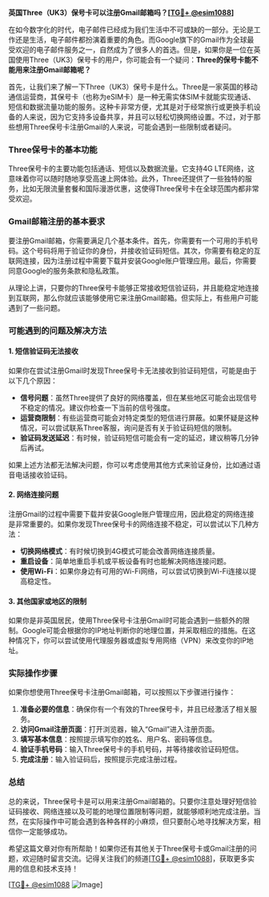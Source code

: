 **英国Three（UK3）保号卡可以注册Gmail邮箱吗？[[TG💪+ @esim1088](https://t.me/s/esim1088)]**

在如今数字化的时代，电子邮件已经成为我们生活中不可或缺的一部分。无论是工作还是生活，电子邮件都扮演着重要的角色。而Google旗下的Gmail作为全球最受欢迎的电子邮件服务之一，自然成为了很多人的首选。但是，如果你是一位在英国使用Three（UK3）保号卡的用户，你可能会有一个疑问：**Three的保号卡能不能用来注册Gmail邮箱呢？**

首先，让我们来了解一下Three（UK3）保号卡是什么。Three是一家英国的移动通信运营商，其保号卡（也称为eSIM卡）是一种无需实体SIM卡就能实现通话、短信和数据流量功能的服务。这种卡非常方便，尤其是对于经常旅行或更换手机设备的人来说，因为它支持多设备共享，并且可以轻松切换网络设置。不过，对于那些想用Three保号卡注册Gmail的人来说，可能会遇到一些限制或者疑问。

### Three保号卡的基本功能

Three保号卡的主要功能包括通话、短信以及数据流量。它支持4G LTE网络，这意味着你可以随时随地享受高速上网体验。此外，Three还提供了一些独特的服务，比如无限流量套餐和国际漫游优惠，这使得Three保号卡在全球范围内都非常受欢迎。

### Gmail邮箱注册的基本要求

要注册Gmail邮箱，你需要满足几个基本条件。首先，你需要有一个可用的手机号码。这个号码将用于验证你的身份，并接收验证码短信。其次，你需要有稳定的互联网连接，因为注册过程中需要下载并安装Google账户管理应用。最后，你需要同意Google的服务条款和隐私政策。

从理论上讲，只要你的Three保号卡能够正常接收短信验证码，并且能稳定地连接到互联网，那么你就应该能够使用它来注册Gmail邮箱。但实际上，有些用户可能遇到了一些问题。

### 可能遇到的问题及解决方法

#### 1. **短信验证码无法接收**
   如果你在尝试注册Gmail时发现Three保号卡无法接收到验证码短信，可能是由于以下几个原因：
   
   - **信号问题**：虽然Three提供了良好的网络覆盖，但在某些地区可能会出现信号不稳定的情况。建议你检查一下当前的信号强度。
   - **运营商限制**：有些运营商可能会对特定类型的短信进行屏蔽。如果怀疑是这种情况，可以尝试联系Three客服，询问是否有关于验证码短信的限制。
   - **验证码发送延迟**：有时候，验证码短信可能会有一定的延迟，建议稍等几分钟后再试。

   如果上述方法都无法解决问题，你可以考虑使用其他方式来验证身份，比如通过语音电话接收验证码。

#### 2. **网络连接问题**
   注册Gmail的过程中需要下载并安装Google账户管理应用，因此稳定的网络连接是非常重要的。如果你发现Three保号卡的网络连接不稳定，可以尝试以下几种方法：

   - **切换网络模式**：有时候切换到4G模式可能会改善网络连接质量。
   - **重启设备**：简单地重启手机或平板设备有时也能解决网络连接问题。
   - **使用Wi-Fi**：如果你身边有可用的Wi-Fi网络，可以尝试切换到Wi-Fi连接以提高稳定性。

#### 3. **其他国家或地区的限制**
   如果你是非英国居民，使用Three保号卡注册Gmail时可能会遇到一些额外的限制。Google可能会根据你的IP地址判断你的地理位置，并采取相应的措施。在这种情况下，你可以尝试使用代理服务器或虚拟专用网络（VPN）来改变你的IP地址。

### 实际操作步骤

如果你想使用Three保号卡注册Gmail邮箱，可以按照以下步骤进行操作：

1. **准备必要的信息**：确保你有一个有效的Three保号卡，并且已经激活了相关服务。
2. **访问Gmail注册页面**：打开浏览器，输入“Gmail”进入注册页面。
3. **填写基本信息**：按照提示填写你的姓名、用户名、密码等信息。
4. **验证手机号码**：输入Three保号卡的手机号码，并等待接收验证码短信。
5. **完成注册**：输入验证码后，按照提示完成注册过程。

### 总结

总的来说，Three保号卡是可以用来注册Gmail邮箱的。只要你注意处理好短信验证码接收、网络连接以及可能的地理位置限制等问题，就能够顺利地完成注册。当然，在实际操作中可能会遇到各种各样的小麻烦，但只要耐心地寻找解决方案，相信你一定能够成功。

希望这篇文章对你有所帮助！如果你还有其他关于Three保号卡或Gmail注册的问题，欢迎随时留言交流。记得关注我们的频道[[TG💪+ @esim1088](https://t.me/s/esim1088)]，获取更多实用的信息和技术支持！

[[TG💪+ @esim1088](https://t.me/s/esim1088) ![Image](https://i.postimg.cc/4NQfJmqS/Snipaste-2025-05-13-00-14-12.png)]